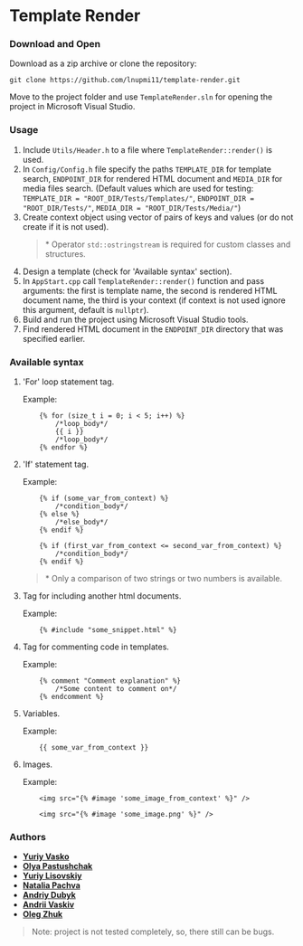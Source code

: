 # Template Render

### Download and Open

Download as a zip archive or clone the repository:

```
git clone https://github.com/lnupmi11/template-render.git
```
Move to the project folder and use `TemplateRender.sln` for opening
the project in Microsoft Visual Studio.

### Usage

1. Include `Utils/Header.h` to a file where `TemplateRender::render()` is used.
2. In `Config/Config.h` file specify the paths `TEMPLATE_DIR` for template search, `ENDPOINT_DIR` for rendered HTML document 
and `MEDIA_DIR` for media files search.
(Default values which are used for testing: `TEMPLATE_DIR = "ROOT_DIR/Tests/Templates/"`, `ENDPOINT_DIR = "ROOT_DIR/Tests/"`, `MEDIA_DIR = "ROOT_DIR/Tests/Media/"`)
3. Create context object using vector of pairs of keys and values (or do not create if it is not used).
    > \* Operator `std::ostringstream` is required for custom classes and structures.
4. Design a template (check for 'Available syntax' section).
5. In `AppStart.cpp` call `TemplateRender::render()` function and pass arguments:
the first is template name, the second is rendered HTML document name, the third is your context
(if context is not used ignore this argument, default is `nullptr`).
6. Build and run the project using Microsoft Visual Studio tools.
7. Find rendered HTML document in the `ENDPOINT_DIR` directory that was specified earlier.  

### Available syntax
1. 'For' loop statement tag.

    Example:
    
    ```
        {% for (size_t i = 0; i < 5; i++) %}
            /*loop_body*/
            {{ i }}
            /*loop_body*/
        {% endfor %}
    ```
2. 'If' statement tag.

    Example:

    ```
        {% if (some_var_from_context) %}
            /*condition_body*/
        {% else %}
            /*else_body*/
        {% endif %}
    ```
    ```
        {% if (first_var_from_context <= second_var_from_context) %}
            /*condition_body*/
        {% endif %}
    ```
    > \* Only a comparison of two strings or two numbers is available.
3. Tag for including another html documents.

    Example:

    ```
        {% #include "some_snippet.html" %}
    ```
4. Tag for commenting code in templates.

    Example:

    ```
        {% comment "Comment explanation" %}
            /*Some content to comment on*/
        {% endcomment %}
    ```
    
5. Variables.

    Example:

    ```
        {{ some_var_from_context }}
    ```
6. Images.

    Example:

    ```
        <img src="{% #image 'some_image_from_context' %}" />
    ```
    ```
        <img src="{% #image 'some_image.png' %}" />
    ```

### Authors

* **[Yuriy Vasko](https://github.com/YuraVasko)**
* **[Olya Pastushchak](https://github.com/OlyaPastushchak)**
* **[Yuriy Lisovskiy](https://github.com/YuriyLisovskiy)**
* **[Natalia Pachva](https://github.com/nataliapachva)**
* **[Andriy Dubyk](https://github.com/andrewDubyk)**
* **[Andrii Vaskiv](https://github.com/AndriiVaskiv)**
* **[Oleg Zhuk](https://github.com/NSArray47)**

> Note: project is not tested completely, so, there still can be bugs.
